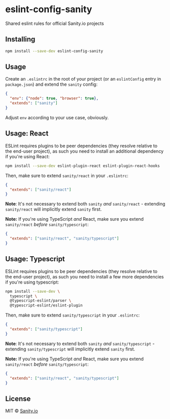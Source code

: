 # eslint-config-sanity

Shared eslint rules for official Sanity.io projects

## Installing

```bash
npm install --save-dev eslint-config-sanity
```

## Usage

Create an `.eslintrc` in the root of your project (or an `eslintConfig` entry in `package.json`) and extend the `sanity` config:

```json
{
  "env": {"node": true, "browser": true},
  "extends": ["sanity"]
}
```

Adjust `env` according to your use case, obviously.

## Usage: React

ESLint requires plugins to be peer dependencies (they resolve relative to the end-user project), as such you need to install an additional dependency if you're using React:

```bash
npm install --save-dev eslint-plugin-react eslint-plugin-react-hooks
```

Then, make sure to extend `sanity/react` in your `.eslintrc`:

```json
{
  "extends": ["sanity/react"]
}
```

**Note**: It's not necessary to extend both `sanity` _and_ `sanity/react` - extending `sanity/react` will implicitly extend `sanity` first.

**Note:** If you're using TypeScript _and_ React, make sure you extend `sanity/react` _before_ `sanity/typescript`:

```json
{
  "extends": ["sanity/react", "sanity/typescript"]
}
```

## Usage: Typescript

ESLint requires plugins to be peer dependencies (they resolve relative to the end-user project), as such you need to install a few more dependencies if you're using typescript:

```bash
npm install --save-dev \
  typescript \
  @typescript-eslint/parser \
  @typescript-eslint/eslint-plugin
```

Then, make sure to extend `sanity/typescript` in your `.eslintrc`:

```json
{
  "extends": ["sanity/typescript"]
}
```

**Note**: It's not necessary to extend both `sanity` _and_ `sanity/typescript` - extending `sanity/typescript` will implicitly extend `sanity` first.

**Note:** If you're using TypeScript _and_ React, make sure you extend `sanity/react` _before_ `sanity/typescript`:

```json
{
  "extends": ["sanity/react", "sanity/typescript"]
}
```

## License

MIT © [Sanity.io](https://www.sanity.io/)

